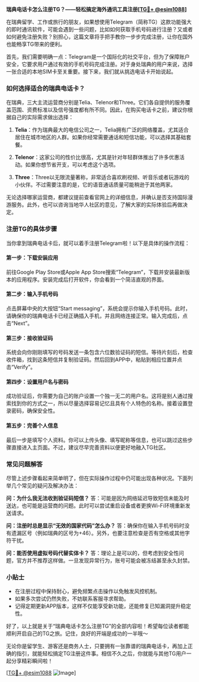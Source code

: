 **瑞典电话卡怎么注册TG？——轻松搞定海外通讯工具注册[[TG💪+ @esim1088](https://t.me/s/esim1088)]**

在瑞典留学、工作或旅行的朋友，如果想使用Telegram（简称TG）这款功能强大的即时通讯软件，可能会遇到一些问题，比如如何获取手机号码进行注册？又或者如何避免注册失败？别担心，这篇文章将手把手教你一步步完成注册，让你在国外也能畅享TG带来的便利。

首先，我们需要明确一点：Telegram是一个国际化的社交平台，但为了保障账户安全，它要求用户通过有效的手机号码完成注册。对于身处瑞典的用户来说，选择一张合适的本地SIM卡至关重要。接下来，我们就从挑选电话卡开始说起。

### 如何选择适合的瑞典电话卡？

在瑞典，三大主流运营商分别是Telia、Telenor和Three。它们各自提供的服务覆盖范围、资费标准以及信号强度都有所不同。因此，在购买电话卡之前，建议你根据自己的实际需求做出选择：

1. **Telia**：作为瑞典最大的电信公司之一，Telia拥有广泛的网络覆盖，尤其适合居住在城市地区的人群。如果你经常需要通话和短信功能，可以选择其基础套餐。
   
2. **Telenor**：这家公司的性价比很高，尤其是针对年轻群体推出了许多优惠活动。如果你想节省开支，可以考虑这个选项。

3. **Three**：Three以无限流量著称，非常适合喜欢刷视频、听音乐或者玩游戏的小伙伴。不过需要注意的是，它的语音通话质量可能稍逊于其他两家。

无论选择哪家运营商，都建议提前查看官网上的详细信息，并确认是否支持国际漫游服务。此外，也可以咨询当地华人社区的意见，了解大家的实际体验后再做决定。

### 注册TG的具体步骤

当你拿到瑞典电话卡后，就可以着手注册Telegram啦！以下是具体的操作流程：

#### 第一步：下载安装应用
前往Google Play Store或Apple App Store搜索“Telegram”，下载并安装最新版本的应用程序。安装完成后打开软件，你会看到一个简洁直观的界面。

#### 第二步：输入手机号码
点击屏幕中央的大按钮“Start messaging”，系统会提示你输入手机号码。此时，请确保你的瑞典电话卡已经正确插入手机，并且网络连接正常。输入完成后，点击“Next”。

#### 第三步：接收验证码
系统会向你刚刚填写的号码发送一条包含六位数验证码的短信。等待片刻后，检查收件箱，找到这条短信并复制验证码。然后回到APP中，粘贴到相应位置并点击“Verify”。

#### 第四步：设置用户名与密码
成功验证后，你需要为自己的账户设置一个独一无二的用户名。这将是别人通过搜索找到你的方式之一，所以尽量选择容易记忆且具有个人特色的名称。接着设置登录密码，确保安全性。

#### 第五步：完善个人信息
最后一步是填写个人资料。你可以上传头像、填写昵称等信息，也可以跳过这些步骤直接进入主页面。不过，建议尽早完善资料以便更好地融入TG社区。

### 常见问题解答

尽管上述步骤看起来简单明了，但在实际操作过程中仍可能出现各种状况。下面列举几个常见的疑问及解决办法：

**问：为什么我无法收到验证码短信？**
答：可能是因为网络延迟导致短信未能及时送达，也可能是运营商的问题。此时可以尝试重启设备或者更换Wi-Fi环境重新发送请求。

**问：注册时总是显示“无效的国家代码”怎么办？**
答：确保你在输入手机号码时没有遗漏区号（例如瑞典的区号为+46）。另外，也要注意检查是否有空格或其他字符干扰。

**问：能否使用虚拟号码代替实体卡？**
答：理论上是可以的，但考虑到安全性问题，官方并不推荐这样做。一旦发现异常行为，账号可能会被冻结甚至永久封禁。

### 小贴士

- 在注册过程中保持耐心，避免频繁点击操作以免触发风控机制。
- 如果多次尝试仍然失败，不妨联系客服寻求帮助。
- 记得定期更新APP版本，这样不仅能享受新功能，还能修复已知漏洞提升稳定性。

好了，以上就是关于“瑞典电话卡怎么注册TG”的全部内容啦！希望每位读者都能顺利开启自己的TG之旅。记住，良好的开端是成功的一半哦～

无论你是留学生、游客还是商务人士，只要拥有一张靠谱的瑞典电话卡，再加上正确的指引，就能轻松搞定TG注册这件事。相信不久之后，你就能与其他TG用户一起分享精彩瞬间啦！

[[TG💪+ @esim1088](https://t.me/s/esim1088) ![Image](https://i.postimg.cc/4NQfJmqS/Snipaste-2025-05-13-00-14-12.png)]